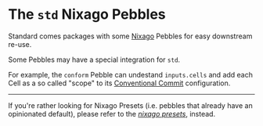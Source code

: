# The `std` Nixago Pebbles

Standard comes packages with some [Nixago][nixago] Pebbles for easy
downstream re-use.

Some Pebbles may have a special integration for `std`.

For example, the `conform` Pebble can undestand `inputs.cells`
and add each Cell as a so called "scope" to its
[Conventional Commit][conventional-commit] configuration.

[nixago]: https://github.com/nix-community/nixago
[conform]: conform.md
[conventional-commit]: https://www.conventionalcommits.org/

---

If you're rather looking for Nixago Presets (i.e. pebbles that already have an opinionated default), please refer to the [_nixago presets_][presets], instead.

[presets]: ../../../reference/presets/nixago
